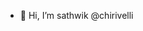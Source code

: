 - 👋 Hi, I’m sathwik @chirivelli
<!---
- 👀 I’m interested in ...
- 🌱 I’m currently learning ...
- 💞️ I’m looking to collaborate on ...
- 📫 How to reach me ...
--->
<!---
chirivelli/chirivelli is a ✨ special ✨ repository because its `README.md` (this file) appears on your GitHub profile.
You can click the Preview link to take a look at your changes.
--->
